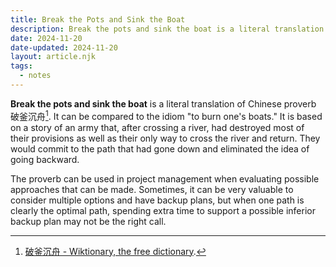 ```yaml
---
title: Break the Pots and Sink the Boat
description: Break the pots and sink the boat is a literal translation of a Chinese proverb that can be compared to the idiom "to burn one's boats."
date: 2024-11-20
date-updated: 2024-11-20
layout: article.njk
tags:
  - notes
---
```

**Break the pots and sink the boat** is a literal translation of Chinese proverb 破釜沉舟[^1]. It can be compared to the idiom "to burn one's boats." It is based on a story of an army that, after crossing a river, had destroyed most of their provisions as well as their only way to cross the river and return. They would commit to the path that had gone down and eliminated the idea of going backward.

The proverb can be used in project management when evaluating possible approaches that can be made. Sometimes, it can be very valuable to consider multiple options and have backup plans, but when one path is clearly the optimal path, spending extra time to support a possible inferior backup plan may not be the right call.

[^1]: [破釜沉舟 - Wiktionary, the free dictionary](https://en.wiktionary.org/wiki/%E7%A0%B4%E9%87%9C%E6%B2%89%E8%88%9F).